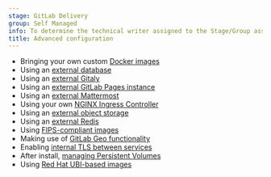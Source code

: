 ```yaml
---
stage: GitLab Delivery
group: Self Managed
info: To determine the technical writer assigned to the Stage/Group associated with this page, see https://handbook.gitlab.com/handbook/product/ux/technical-writing/#assignments
title: Advanced configuration
---
```


- Bringing your own custom [Docker images](custom-images/_index.md)
- Using an [external database](external-db/_index.md)
- Using an [external Gitaly](external-gitaly/_index.md)
- Using an [external GitLab Pages instance](external-gitlab-pages/_index.md)
- Using an [external Mattermost](external-mattermost/_index.md)
- Using your own [NGINX Ingress Controller](external-nginx/_index.md)
- Using an [external object storage](external-object-storage/_index.md)
- Using an [external Redis](external-redis/_index.md)
- Using [FIPS-compliant images](fips/_index.md)
- Making use of [GitLab Geo functionality](geo/_index.md)
- Enabling [internal TLS between services](internal-tls/_index.md)
- After install, [managing Persistent Volumes](persistent-volumes/_index.md)
- Using [Red Hat UBI-based images](ubi/_index.md)
